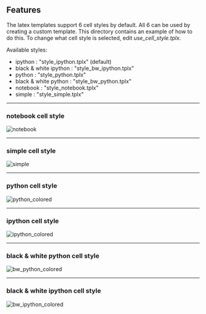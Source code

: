 ## Features

The latex templates support 6 cell styles by default.  All 6 can be used by creating a custom template.  This directory contains an example of how to do this.  To change what cell style is selected, edit *use_cell_style.tplx*.

Available styles:
- ipython : "style_ipython.tplx" (default)
- black & white ipython : "style_bw_ipython.tplx"
- python : "style_python.tplx"
- black & white python : "style_bw_python.tplx"
- notebook : "style_notebook.tplx"
- simple : "style_simple.tplx"

---------------------------------------------------------

### notebook cell style
    
![notebook](https://f.cloud.github.com/assets/3292874/1083822/2b7713ea-15a1-11e3-99f4-78299e6d2f94.png) 

---------------------------------------------------------
      
### simple cell style
      
![simple](https://f.cloud.github.com/assets/3292874/1083826/3b996a52-15a1-11e3-8505-c18267eb51f0.png) 

---------------------------------------------------------
      
### python cell style
      
![python_colored](https://f.cloud.github.com/assets/3292874/1083827/4b585638-15a1-11e3-8f2d-db38277c0403.png) 

---------------------------------------------------------
      
### ipython cell style
      
![ipython_colored](https://f.cloud.github.com/assets/3292874/1085507/eb6ad160-15d2-11e3-8c63-4e2913a84c28.png)

---------------------------------------------------------
      
### black & white python cell style
      
![bw_python_colored](https://f.cloud.github.com/assets/3292874/1083834/6e7e2e44-15a1-11e3-8815-d845ab09ef20.png) 

---------------------------------------------------------
      
### black & white ipython cell style

![bw_ipython_colored](https://f.cloud.github.com/assets/3292874/1085506/cd6af1a4-15d2-11e3-9405-33cc893f73c2.png)
